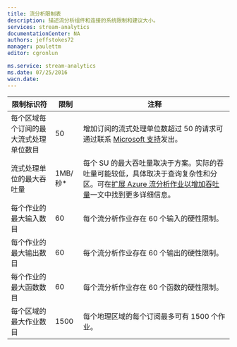 ```yaml
---
title: 流分析限制表
description: 描述流分析组件和连接的系统限制和建议大小。
services: stream-analytics
documentationCenter: NA
authors: jeffstokes72
manager: paulettm
editor: cgronlun

ms.service: stream-analytics
ms.date: 07/25/2016
wacn.date: 
---
```


| 限制标识符 | 限制 | 注释 |
|----------------- | ------------|--------- |
| 每个区域每个订阅的最大流式处理单位数目 | 50 | 增加订阅的流式处理单位数超过 50 的请求可通过联系 [Microsoft 支持](https://support.microsoft.com/zh-cn)发出。 |
| 流式处理单位的最大吞吐量 | 1MB/秒* | 每个 SU 的最大吞吐量取决于方案。实际的吞吐量可能较低，具体取决于查询复杂性和分区。可在[扩展 Azure 流分析作业以增加吞吐量](../articles/stream-analytics/stream-analytics-scale-jobs.md)一文中找到更多详细信息。 |
| 每个作业的最大输入数目 | 60 | 每个流分析作业存在 60 个输入的硬性限制。 |
| 每个作业的最大输出数目 | 60 | 每个流分析作业存在 60 个输出的硬性限制。 |
| 每个作业的最大函数数目 | 60 | 每个流分析作业存在 60 个函数的硬性限制。 |
| 每个区域的最大作业数目 | 1500 | 每个地理区域的每个订阅最多可有 1500 个作业。 |

<!---HONumber=Mooncake_0905_2016-->